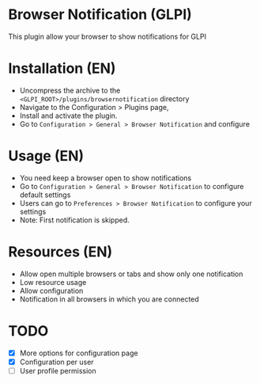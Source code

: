 # Browser Notification (GLPI)
This plugin allow your browser to show notifications for GLPI

# Installation (EN)
 * Uncompress the archive to the `<GLPI_ROOT>/plugins/browsernotification` directory
 * Navigate to the Configuration > Plugins page,
 * Install and activate the plugin.
 * Go to `Configuration > General > Browser Notification` and configure

# Usage (EN)
 * You need keep a browser open to show notifications
 * Go to `Configuration > General > Browser Notification` to configure default settings
 * Users can go to `Preferences > Browser Notification` to configure your settings
 * Note: First notification is skipped.

# Resources (EN)
 * Allow open multiple browsers or tabs and show only one notification
 * Low resource usage
 * Allow configuration
 * Notification in all browsers in which you are connected

# TODO
* [x] More options for configuration page
* [x] Configuration per user
* [ ] User profile permission